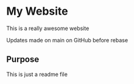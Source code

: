# My Website

This is a really awesome website

Updates made on main on GitHub before rebase

## Purpose

This is just a readme file

